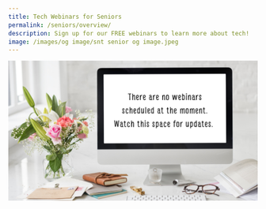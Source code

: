 ```yaml
---
title: Tech Webinars for Seniors
permalink: /seniors/overview/
description: Sign up for our FREE webinars to learn more about tech!
image: /images/og image/snt senior og image.jpeg
---
```

![NoWebinar](/images/no%20webinar/no%20webinar1.png)